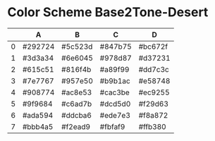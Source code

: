 # Color Scheme Base2Tone-Desert

|   | A       | B       | C       | D       |
|---|---------|---------|---------|---------|
| 0 | #292724 | #5c523d | #847b75 | #bc672f |
| 1 | #3d3a34 | #6e6045 | #978d87 | #d37231 |
| 2 | #615c51 | #816f4b | #a89f99 | #dd7c3c |
| 3 | #7e7767 | #957e50 | #b9b1ac | #e58748 |
| 4 | #908774 | #ac8e53 | #cac3be | #ec9255 |
| 5 | #9f9684 | #c6ad7b | #dcd5d0 | #f29d63 |
| 6 | #ada594 | #ddcba6 | #ede7e3 | #f8a872 |
| 7 | #bbb4a5 | #f2ead9 | #fbfaf9 | #ffb380 |

